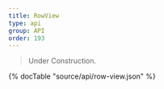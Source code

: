 ```yaml
---
title: RowView
type: api
group: API
order: 193
---
```

> Under Construction.

{% docTable "source/api/row-view.json" %}


